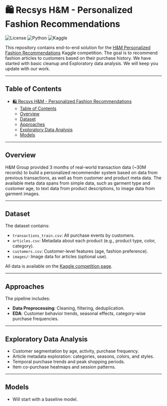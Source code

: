 # 🛍️ Recsys H&M - Personalized Fashion Recommendations

![License](https://img.shields.io/github/license/Recommendation-System-p2/RecSys-H-M)
![Python](https://img.shields.io/badge/python-3.8%2B-blue)
![Kaggle](https://img.shields.io/badge/Kaggle-H%26M%20RecSys-green)

This repository contains end-to-end solution for the [H&M Personalized Fashion Recommendations](https://www.kaggle.com/competitions/h-and-m-personalized-fashion-recommendations) Kaggle competition. The goal is to recommend fashion articles to customers based on their purchase history. We have started with basic cleanup and Exploratory data analysis. We will keep you update with our work.

---

## Table of Contents

- [🛍️ Recsys H\&M - Personalized Fashion Recommendations](#️-recsys-hm---personalized-fashion-recommendations)
  - [Table of Contents](#table-of-contents)
  - [Overview](#overview)
  - [Dataset](#dataset)
  - [Approaches](#approaches)
  - [Exploratory Data Analysis](#exploratory-data-analysis)
  - [Models](#models)

---

## Overview

H&M Group provided 3 months of real-world transaction data (~30M records) to build a personalized recommender system based on data from previous transactions, as well as from customer and product meta data. The available meta data spans from simple data, such as garment type and customer age, to text data from product descriptions, to image data from garment images.

---

## Dataset

The dataset contains:

- `transactions_train.csv`: All purchase events by customers.
- `articles.csv`: Metadata about each product (e.g., product type, color, category).
- `customers.csv`: Customer-level features (age, fashion preference).
- `images/`: Image data for articles (optional use).

All data is available on the [Kaggle competition page](https://www.kaggle.com/competitions/h-and-m-personalized-fashion-recommendations/data).

---

## Approaches

The pipeline includes:

- **Data Preprocessing**: Cleaning, filtering, deduplication.
- **EDA**: Customer behavior trends, seasonal effects, category-wise purchase frequencies.

---

## Exploratory Data Analysis

- Customer segmentation by age, activity, purchase frequency.
- Article metadata exploration: categories, seasons, colors, and styles.
- Temporal purchase trends and peak shopping periods.
- Item co-purchase heatmaps and session patterns.

---

## Models

- Will start with a baseline model.